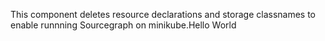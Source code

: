 This component deletes resource declarations and storage classnames to enable runnning Sourcegraph on minikube.Hello World

